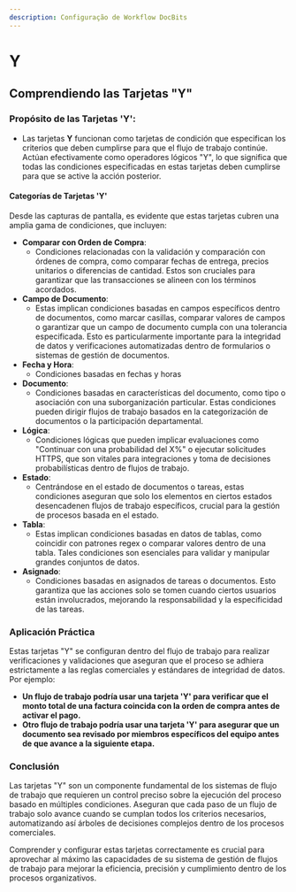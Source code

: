 ```yaml
---
description: Configuração de Workflow DocBits
---
```


# Y

## Comprendiendo las Tarjetas "Y"

### **Propósito de las Tarjetas 'Y':**

* Las tarjetas **Y** funcionan como tarjetas de condición que especifican los criterios que deben cumplirse para que el flujo de trabajo continúe. Actúan efectivamente como operadores lógicos "Y", lo que significa que todas las condiciones especificadas en estas tarjetas deben cumplirse para que se active la acción posterior.

#### Categorías de Tarjetas 'Y'

Desde las capturas de pantalla, es evidente que estas tarjetas cubren una amplia gama de condiciones, que incluyen:

* **Comparar con Orden de Compra**:
  * Condiciones relacionadas con la validación y comparación con órdenes de compra, como comparar fechas de entrega, precios unitarios o diferencias de cantidad. Estos son cruciales para garantizar que las transacciones se alineen con los términos acordados.
* **Campo de Documento**:
  * Estas implican condiciones basadas en campos específicos dentro de documentos, como marcar casillas, comparar valores de campos o garantizar que un campo de documento cumpla con una tolerancia especificada. Esto es particularmente importante para la integridad de datos y verificaciones automatizadas dentro de formularios o sistemas de gestión de documentos.
* **Fecha y Hora**:
  * Condiciones basadas en fechas y horas
* **Documento**:
  * Condiciones basadas en características del documento, como tipo o asociación con una suborganización particular. Estas condiciones pueden dirigir flujos de trabajo basados en la categorización de documentos o la participación departamental.
* **Lógica**:
  * Condiciones lógicas que pueden implicar evaluaciones como "Continuar con una probabilidad del X%" o ejecutar solicitudes HTTPS, que son vitales para integraciones y toma de decisiones probabilísticas dentro de flujos de trabajo.
* **Estado**:
  * Centrándose en el estado de documentos o tareas, estas condiciones aseguran que solo los elementos en ciertos estados desencadenen flujos de trabajo específicos, crucial para la gestión de procesos basada en el estado.
* **Tabla**:
  * Estas implican condiciones basadas en datos de tablas, como coincidir con patrones regex o comparar valores dentro de una tabla. Tales condiciones son esenciales para validar y manipular grandes conjuntos de datos.
* **Asignado**:
  * Condiciones basadas en asignados de tareas o documentos. Esto garantiza que las acciones solo se tomen cuando ciertos usuarios están involucrados, mejorando la responsabilidad y la especificidad de las tareas.

### Aplicación Práctica

Estas tarjetas "Y" se configuran dentro del flujo de trabajo para realizar verificaciones y validaciones que aseguran que el proceso se adhiera estrictamente a las reglas comerciales y estándares de integridad de datos. Por ejemplo:

* **Un flujo de trabajo podría usar una tarjeta 'Y' para verificar que el monto total de una factura coincida con la orden de compra antes de activar el pago.**
* **Otro flujo de trabajo podría usar una tarjeta 'Y' para asegurar que un documento sea revisado por miembros específicos del equipo antes de que avance a la siguiente etapa.**

### Conclusión

Las tarjetas "Y" son un componente fundamental de los sistemas de flujo de trabajo que requieren un control preciso sobre la ejecución del proceso basado en múltiples condiciones. Aseguran que cada paso de un flujo de trabajo solo avance cuando se cumplan todos los criterios necesarios, automatizando así árboles de decisiones complejos dentro de los procesos comerciales.

Comprender y configurar estas tarjetas correctamente es crucial para aprovechar al máximo las capacidades de su sistema de gestión de flujos de trabajo para mejorar la eficiencia, precisión y cumplimiento dentro de los procesos organizativos.
